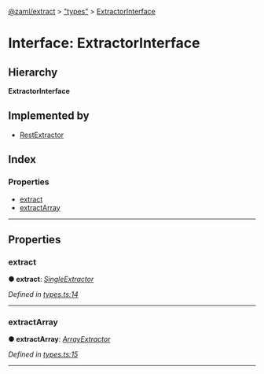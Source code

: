 [@zaml/extract](../README.md) > ["types"](../modules/_types_.md) > [ExtractorInterface](../interfaces/_types_.extractorinterface.md)

# Interface: ExtractorInterface

## Hierarchy

**ExtractorInterface**

## Implemented by

* [RestExtractor](../classes/_plugins_rest_.restextractor.md)

## Index

### Properties

* [extract](_types_.extractorinterface.md#extract)
* [extractArray](_types_.extractorinterface.md#extractarray)

---

## Properties

<a id="extract"></a>

###  extract

**● extract**: *[SingleExtractor](../modules/_types_.md#singleextractor)*

*Defined in [types.ts:14](https://github.com/nexushubs/zaml-lang/blob/42220f0/packages/zaml-extract/src/types.ts#L14)*

___
<a id="extractarray"></a>

###  extractArray

**● extractArray**: *[ArrayExtractor](../modules/_types_.md#arrayextractor)*

*Defined in [types.ts:15](https://github.com/nexushubs/zaml-lang/blob/42220f0/packages/zaml-extract/src/types.ts#L15)*

___

